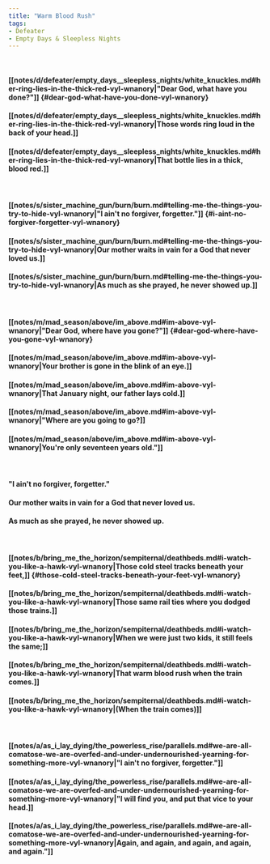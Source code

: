 ```yaml
---
title: "Warm Blood Rush"
tags:
- Defeater
- Empty Days & Sleepless Nights
---
```

&nbsp;
#### [[notes/d/defeater/empty_days__sleepless_nights/white_knuckles.md#her-ring-lies-in-the-thick-red-vyl-wnanory|"Dear God, what have you done?"]] {#dear-god-what-have-you-done-vyl-wnanory}
#### [[notes/d/defeater/empty_days__sleepless_nights/white_knuckles.md#her-ring-lies-in-the-thick-red-vyl-wnanory|Those words ring loud in the back of your head.]]
#### [[notes/d/defeater/empty_days__sleepless_nights/white_knuckles.md#her-ring-lies-in-the-thick-red-vyl-wnanory|That bottle lies in a thick, blood red.]]
&nbsp;
#### [[notes/s/sister_machine_gun/burn/burn.md#telling-me-the-things-you-try-to-hide-vyl-wnanory|"I ain't no forgiver, forgetter."]] {#i-aint-no-forgiver-forgetter-vyl-wnanory}
#### [[notes/s/sister_machine_gun/burn/burn.md#telling-me-the-things-you-try-to-hide-vyl-wnanory|Our mother waits in vain for a God that never loved us.]]
#### [[notes/s/sister_machine_gun/burn/burn.md#telling-me-the-things-you-try-to-hide-vyl-wnanory|As much as she prayed, he never showed up.]]
&nbsp;
#### [[notes/m/mad_season/above/im_above.md#im-above-vyl-wnanory|"Dear God, where have you gone?"]] {#dear-god-where-have-you-gone-vyl-wnanory}
#### [[notes/m/mad_season/above/im_above.md#im-above-vyl-wnanory|Your brother is gone in the blink of an eye.]]
#### [[notes/m/mad_season/above/im_above.md#im-above-vyl-wnanory|That January night, our father lays cold.]]
#### [[notes/m/mad_season/above/im_above.md#im-above-vyl-wnanory|"Where are you going to go?]]
#### [[notes/m/mad_season/above/im_above.md#im-above-vyl-wnanory|You're only seventeen years old."]]
&nbsp;
#### "I ain't no forgiver, forgetter."
#### Our mother waits in vain for a God that never loved us.
#### As much as she prayed, he never showed up.
&nbsp;
#### [[notes/b/bring_me_the_horizon/sempiternal/deathbeds.md#i-watch-you-like-a-hawk-vyl-wnanory|Those cold steel tracks beneath your feet,]] {#those-cold-steel-tracks-beneath-your-feet-vyl-wnanory}
#### [[notes/b/bring_me_the_horizon/sempiternal/deathbeds.md#i-watch-you-like-a-hawk-vyl-wnanory|Those same rail ties where you dodged those trains.]]
#### [[notes/b/bring_me_the_horizon/sempiternal/deathbeds.md#i-watch-you-like-a-hawk-vyl-wnanory|When we were just two kids, it still feels the same;]]
#### [[notes/b/bring_me_the_horizon/sempiternal/deathbeds.md#i-watch-you-like-a-hawk-vyl-wnanory|That warm blood rush when the train comes.]]
#### [[notes/b/bring_me_the_horizon/sempiternal/deathbeds.md#i-watch-you-like-a-hawk-vyl-wnanory|(When the train comes)]]
&nbsp;
#### [[notes/a/as_i_lay_dying/the_powerless_rise/parallels.md#we-are-all-comatose-we-are-overfed-and-under-undernourished-yearning-for-something-more-vyl-wnanory|"I ain't no forgiver, forgetter."]]
#### [[notes/a/as_i_lay_dying/the_powerless_rise/parallels.md#we-are-all-comatose-we-are-overfed-and-under-undernourished-yearning-for-something-more-vyl-wnanory|"I will find you, and put that vice to your head.]]
#### [[notes/a/as_i_lay_dying/the_powerless_rise/parallels.md#we-are-all-comatose-we-are-overfed-and-under-undernourished-yearning-for-something-more-vyl-wnanory|Again, and again, and again, and again, and again."]]

